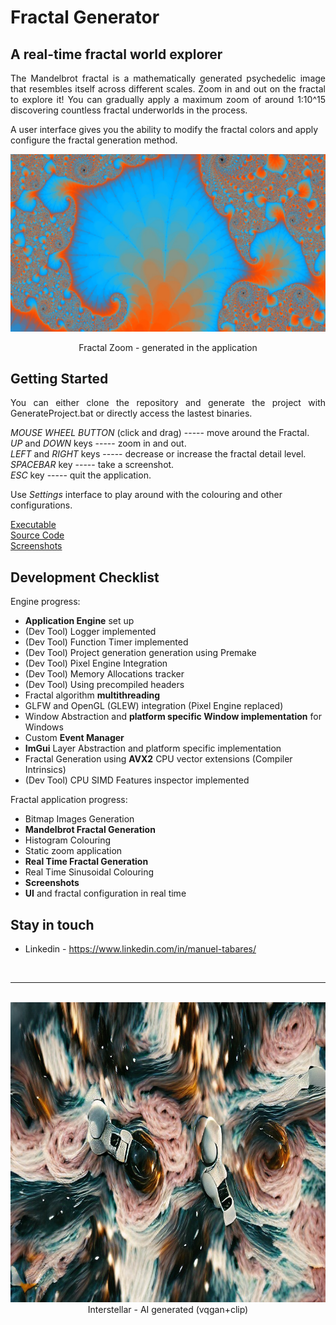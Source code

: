 # Fractal Generator
## A real-time fractal world explorer

<p align="justify">
The Mandelbrot fractal is a mathematically generated psychedelic image that resembles itself across different scales. Zoom in and out on the fractal to explore it! You can gradually apply a maximum zoom of around 1:10^15 discovering countless fractal underworlds in the process.

A user interface gives you the ability to modify the fractal colors and apply configure the fractal generation method.
</p>

![Fractal](screenshots/Fractal_Screenshot_User2.jpg)
<p align="center">Fractal Zoom - generated in the application</p>

## Getting Started

<p align="justify">
You can either clone the repository and generate the project with GenerateProject.bat or directly access the lastest binaries.<br/>

*MOUSE WHEEL BUTTON* (click and drag) ----- move around the Fractal.  
*UP* and *DOWN* keys ----- zoom in and out.  
*LEFT* and *RIGHT* keys ----- decrease or increase the fractal detail level.  
*SPACEBAR* key ----- take a screenshot.  
*ESC* key ----- quit the application.<br/>

Use *Settings* interface to play around with the colouring and other configurations.<br/>

[Executable](https://github.com/ManuCanedo/fractal-generator/tree/master/bin)  
[Source Code](https://github.com/ManuCanedo/fractal-generator/tree/master/src)   
[Screenshots](https://github.com/ManuCanedo/fractal-generator/tree/master/screenshots) 
</p>

## Development Checklist

Engine progress:
+ **Application Engine** set up
+ (Dev Tool) Logger implemented  
+ (Dev Tool) Function Timer implemented
+ (Dev Tool) Project generation generation using Premake
+ (Dev Tool) Pixel Engine Integration
+ (Dev Tool) Memory Allocations tracker 
+ (Dev Tool) Using precompiled headers
+ Fractal algorithm **multithreading**
+ GLFW and OpenGL (GLEW) integration (Pixel Engine replaced)
+ Window Abstraction and **platform specific Window implementation** for Windows
+ Custom **Event Manager**
+ **ImGui** Layer Abstraction and platform specific implementation
+ Fractal Generation using **AVX2** CPU vector extensions (Compiler Intrinsics)
+ (Dev Tool) CPU SIMD Features inspector implemented  
  
  
Fractal application progress:
+ Bitmap Images Generation
+ **Mandelbrot Fractal Generation**
+ Histogram Colouring
+ Static zoom application
+ **Real Time Fractal Generation**
+ Real Time Sinusoidal Colouring
+ **Screenshots**
+ **UI** and fractal configuration in real time

## Stay in touch

+ Linkedin - https://www.linkedin.com/in/manuel-tabares/

<br><hr>
<p align="center">
  <br> <img width="840" height="480" src="media/interstellar-ai.jpg">
  <br> Interstellar - AI generated (vqgan+clip)
</p>
